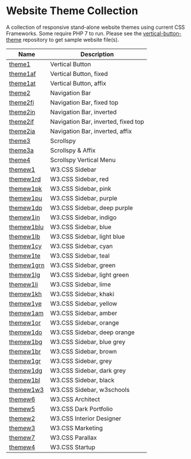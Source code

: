 # Website Theme Collection
A collection of responsive stand-alone website themes using current CSS Frameworks.  Some require PHP 7 to run.  Please see the [vertical-button-theme](https://github.com/emrickj/vertical-button-theme) repository to get sample website file(s).

| Name | Description |
| --- | --- |
| [theme1](theme1.php) | Vertical Button |
| [theme1af](theme1af.php) | Vertical Button, fixed |
| [theme1at](theme1at.php) | Vertical Button, affix |
| [theme2](theme2.php) | Navigation Bar |
| [theme2fi](theme2fi.php) | Navigation Bar, fixed top |
| [theme2in](theme2in.php) | Navigation Bar, inverted |
| [theme2if](theme2if.php) | Navigation Bar, inverted, fixed top |
| [theme2ia](theme2ia.php) | Navigation Bar, inverted, affix |
| [theme3](theme3.php) | Scrollspy |
| [theme3a](theme3a.php) | Scrollspy & Affix |
| [theme4](theme4.php) | Scrollspy Vertical Menu |
| [themew1](themew1.php) | W3.CSS Sidebar |
| [themew1rd](themew1rd.php) | W3.CSS Sidebar, red |
| [themew1pk](themew1pk.php) | W3.CSS Sidebar, pink |
| [themew1pu](themew1pu.php) | W3.CSS Sidebar, purple |
| [themew1dp](themew1dp.php) | W3.CSS Sidebar, deep purple |
| [themew1in](themew1in.php) | W3.CSS Sidebar, indigo |
| [themew1blu](themew1blu.php) | W3.CSS Sidebar, blue |
| [themew1lb](themew1lb.php) | W3.CSS Sidebar, light blue |
| [themew1cy](themew1cy.php) | W3.CSS Sidebar, cyan |
| [themew1te](themew1te.php) | W3.CSS Sidebar, teal |
| [themew1grn](themew1grn.php) | W3.CSS Sidebar, green |
| [themew1lg](themew1lg.php) | W3.CSS Sidebar, light green |
| [themew1li](themew1li.php) | W3.CSS Sidebar, lime |
| [themew1kh](themew1kh.php) | W3.CSS Sidebar, khaki |
| [themew1ye](themew1ye.php) | W3.CSS Sidebar, yellow |
| [themew1am](themew1am.php) | W3.CSS Sidebar, amber |
| [themew1or](themew1or.php) | W3.CSS Sidebar, orange |
| [themew1do](themew1do.php) | W3.CSS Sidebar, deep orange |
| [themew1bg](themew1bg.php) | W3.CSS Sidebar, blue grey |
| [themew1br](themew1br.php) | W3.CSS Sidebar, brown |
| [themew1gr](themew1gr.php) | W3.CSS Sidebar, grey |
| [themew1dg](themew1dg.php) | W3.CSS Sidebar, dark grey |
| [themew1bl](themew1bl.php) | W3.CSS Sidebar, black |
| [themew1w3](themew1w3.php) | W3.CSS Sidebar, w3schools |
| [themew6](themew6.php) | W3.CSS Architect |
| [themew5](themew5.php) | W3.CSS Dark Portfolio |
| [themew2](themew2.php) | W3.CSS Interior Designer |
| [themew3](themew3.php) | W3.CSS Marketing |
| [themew7](themew7.php) | W3.CSS Parallax |
| [themew4](themew4.php) | W3.CSS Startup |
